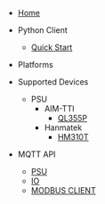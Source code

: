 

- [Home](/)


- Python Client
  - [Quick Start](pyc/quick.md)

- Platforms


- Supported Devices
  - PSU
    - AIM-TTI
      - [QL355P](devices/psu/aimtti/ql355p.md)
    - Hanmatek
      - [HM310T](devices/psu/hanmatek/hm310t.md)


- MQTT API
  - [PSU](api/api_psu.md)
  - [IO](api/api_io.md)
  - [MODBUS CLIENT](api/api_modbus.md)
